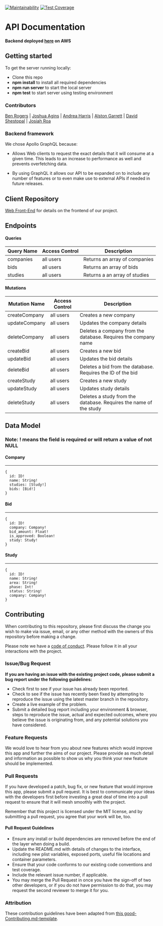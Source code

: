[![Maintainability](https://api.codeclimate.com/v1/badges/819afd4c021b7e39f08c/maintainability)](https://codeclimate.com/github/Lambda-School-Labs/bio-bid-be/maintainability) [![Test Coverage](https://api.codeclimate.com/v1/badges/819afd4c021b7e39f08c/test_coverage)](https://codeclimate.com/github/Lambda-School-Labs/bio-bid-be/test_coverage)

# API Documentation

#### Backend deployed [here](ec2-34-195-186-223.compute-1.amazonaws.com) on AWS <br>

## Getting started

To get the server running locally:

- Clone this repo
- **npm install** to install all required dependencies
- **npm run server** to start the local server
- **npm test** to start server using testing environment

### Contributors

[Ben Rogers](https://www.github.com/thisbenrogers) | [Joshua Agins](https://www.github.com/jagins) | [Andrea Harris](https://www.github.com/aharris1012) | [Alston Garrett](https://www.github.com/neytorokx) | [David Shestopal](https://github.com/DavidShestopal) | [Josiah Roa](https://github.com/josiahroa18)

### Backend framework

We chose Apollo GraphQL because:

- Allows Web clients to request the exact details that it will consume at a given time. This leads to an increase to performance as well and prevents overfetching data.

- By using GraphQL it allows our API to be expanded on to include any number of features or to even make use to external APIs if needed in future releases.

## Client Repository

[Web Front-End](https://github.com/Lambda-School-Labs/bio-bid-fe) for details on the frontend of our project.

## Endpoints

#### Queries

| Query Name | Access Control | Description                   |
| ---------- | -------------- | ----------------------------- |
| companies  | all users      | Returns an array of companies |
| bids       | all users      | Returns an array of bids      |
| studies    | all users      | Returns a an array of studies |

#### Mutations

| Mutation Name | Access Control | Description                                                       |
| ------------- | -------------- | ----------------------------------------------------------------- |
| createCompany | all users      | Creates a new company                                             |
| updateCompany | all users      | Updates the company details                                       |
| deleteCompany | all users      | Deletes a company from the database. Requires the company name    |
| createBid     | all users      | Creates a new bid                                                 |
| updateBid     | all users      | Updates the bid details                                           |
| deleteBid     | all users      | Deletes a bid from the database. Requires the ID of the bid       |
| createStudy   | all users      | Creates a new study                                               |
| updateStudy   | all users      | Updates study details                                             |
| deleteStudy   | all users      | Deletes a study from the database. Requires the name of the study |

## Data Model

### Note: ! means the field is required or will return a value of not NULL

#### Company

---

```
{
  id: ID!
  name: String!
  studies: [Study!]
  bids: [Bid!]
}
```

#### Bid

---

```
{
  id: ID!
  company: Company!
  bid_amount: Float!
  is_approved: Boolean!
  study: Study!
}
```

#### Study

---

```
{
  id: ID!
  name: String!
  area: String!
  phase: Int!
  status: String!
  company: Company!
}
```

## Contributing

When contributing to this repository, please first discuss the change you wish to make via issue, email, or any other method with the owners of this repository before making a change.

Please note we have a [code of conduct](./code_of_conduct.md). Please follow it in all your interactions with the project.

### Issue/Bug Request

**If you are having an issue with the existing project code, please submit a bug report under the following guidelines:**

- Check first to see if your issue has already been reported.
- Check to see if the issue has recently been fixed by attempting to reproduce the issue using the latest master branch in the repository.
- Create a live example of the problem.
- Submit a detailed bug report including your environment & browser, steps to reproduce the issue, actual and expected outcomes, where you believe the issue is originating from, and any potential solutions you have considered.

### Feature Requests

We would love to hear from you about new features which would improve this app and further the aims of our project. Please provide as much detail and information as possible to show us why you think your new feature should be implemented.

### Pull Requests

If you have developed a patch, bug fix, or new feature that would improve this app, please submit a pull request. It is best to communicate your ideas with the developers first before investing a great deal of time into a pull request to ensure that it will mesh smoothly with the project.

Remember that this project is licensed under the MIT license, and by submitting a pull request, you agree that your work will be, too.

#### Pull Request Guidelines

- Ensure any install or build dependencies are removed before the end of the layer when doing a build.
- Update the README.md with details of changes to the interface, including new plist variables, exposed ports, useful file locations and container parameters.
- Ensure that your code conforms to our existing code conventions and test coverage.
- Include the relevant issue number, if applicable.
- You may merge the Pull Request in once you have the sign-off of two other developers, or if you do not have permission to do that, you may request the second reviewer to merge it for you.

### Attribution

These contribution guidelines have been adapted from [this good-Contributing.md-template](https://gist.github.com/PurpleBooth/b24679402957c63ec426).
